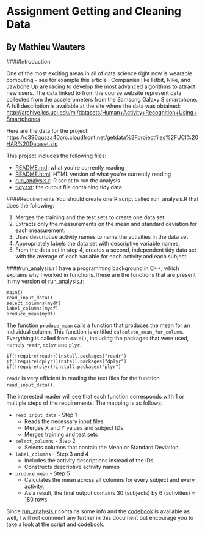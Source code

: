 # Assignment Getting and Cleaning Data
## By Mathieu Wauters

####Introduction

One of the most exciting areas in all of data science right now is wearable computing - see for example  this article . Companies like Fitbit, Nike, and Jawbone Up are racing to develop the most advanced algorithms to attract new users. The data linked to from the course website represent data collected from the accelerometers from the Samsung Galaxy S smartphone. A full description is available at the site where the data was obtained: http://archive.ics.uci.edu/ml/datasets/Human+Activity+Recognition+Using+Smartphones 

Here are the data for the project: https://d396qusza40orc.cloudfront.net/getdata%2Fprojectfiles%2FUCI%20HAR%20Dataset.zip 

This project includes the following files:


- [README.md](https://github.com/thieumbaland/getting_and_cleaning_data/blob/master/README.md): what you're currently reading
- [README.html](https://github.com/thieumbaland/getting_and_cleaning_data/blob/master/README.html): HTML version of what you're currently reading
- [run_analysis.r](https://github.com/thieumbaland/getting_and_cleaning_data/blob/master/run_analysis.r): R script to run the analysis
- [tidy.txt](https://github.com/thieumbaland/getting_and_cleaning_data/blob/master/tidy.txt): the output file containing tidy data

####Requirements
You should create one R script called run_analysis.R that does the following:


1. Merges the training and the test sets to create one data set.
2. Extracts only the measurements on the mean and standard deviation for each measurement. 
3. Uses descriptive activity names to name the activities in the data set
4. Appropriately labels the data set with descriptive variable names. 
5. From the data set in step 4, creates a second, independent tidy data set with the average of each variable for each activity and each subject.

####run_analysis.r
I have a programming background in C++, which explains why I worked in functions.These are the functions that are present in my version of run_analysis.r:
```
main()
read_input_data()
select_columns(mydf)
label_columns(mydf)
produce_mean(mydf)
```
The function `produce_mean` calls a function that produces the mean for an individual column. This function is entitled `calculate_mean_for_column`. Everything is called from `main()`, including the packages that were used, namely ```readr```, ```dplyr``` and ```plyr```.
```
if(!require(readr))install.packages("readr")
if(!require(dplyr))install.packages("dplyr")
if(!require(plyr))install.packages("plyr")
```

```readr``` is very efficient in reading the text files for the function ```read_input_data()```.

The interested reader will see that each function corresponds with 1 or multiple steps of the requirements. The mapping is as follows:

- ```read_input_data``` - Step 1
  *  Reads the necessary input files
  *  Merges X and Y values and subject IDs
  *  Merges training and test sets
- ```select_columns``` - Step 2
  *  Selects columns that contain the Mean or Standard Deviation
- ```label_columns``` - Step 3 and 4
  *  Includes the activity descriptions instead of the IDs.
  *  Constructs descriptive activity names
- ```produce_mean``` - Step 5
  *  Calculates the mean across all columns for every subject and every activity.
  *  As a result, the final output contains 30 (subjects) by 6 (activities) = 180 rows.

Since [run_analysis.r](https://github.com/thieumbaland/getting_and_cleaning_data/blob/master/run_analysis.r) contains some info and the [codebook](https://github.com/thieumbaland/getting_and_cleaning_data/blob/master/codebook.Rmd) is available as well, I will not comment any further in this document but encourage you to take a look at the script and codebook.

